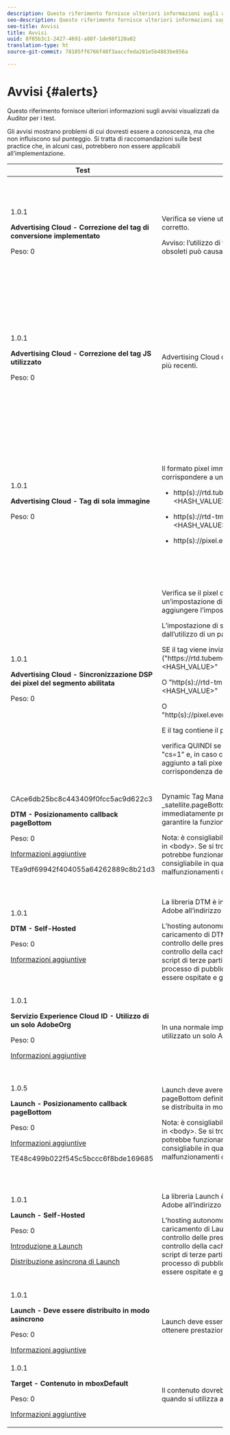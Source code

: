 ```yaml
---
description: Questo riferimento fornisce ulteriori informazioni sugli avvisi visualizzati da Auditor per i test.
seo-description: Questo riferimento fornisce ulteriori informazioni sugli avvisi visualizzati da Auditor per i test.
seo-title: Avvisi
title: Avvisi
uuid: 8f05b3c1-2427-4691-a88f-1de98f120a02
translation-type: ht
source-git-commit: 78105ff6766f48f3aaccfeda281e5b4883be856a

---
```



# Avvisi {#alerts}

Questo riferimento fornisce ulteriori informazioni sugli avvisi visualizzati da Auditor per i test.

Gli avvisi mostrano problemi di cui dovresti essere a conoscenza, ma che non influiscono sul punteggio. Si tratta di raccomandazioni sulle best practice che, in alcuni casi, potrebbero non essere applicabili all’implementazione.

<table id="table_031432C9BB804A6F90E7FF572739E169"> 
 <thead> 
  <tr> 
   <th colname="col1" class="entry"> Test </th> 
   <th colname="col2" class="entry"> Criteri </th> 
   <th colname="col3" class="entry"> Consiglio </th> 
  </tr>
 </thead>
 <tbody> 
  <tr> 
   <td colname="col1"> 
    <draft-comment>
      1.0.1 
    </draft-comment> <p><b>Advertising Cloud - Correzione del tag di conversione implementato</b> </p> <p>Peso: 0 </p> </td> 
   <td colname="col2"> <p>Verifica se viene utilizzato il tag di conversione corretto. </p> <p> <p>Avviso: l’utilizzo di tag di conversione TubeMogul obsoleti può causare la perdita di dati. </p> </p> </td> 
   <td colname="col3"> <p>Aggiorna i pixel di conversione ai nuovi tag di conversione di sola immagine di Advertising Cloud. </p> <p>Questa operazione può essere realizzata con la massima facilità con l’estensione Advertising Cloud Launch. </p> </td> 
  </tr> 
  <tr> 
   <td colname="col1"> 
    <draft-comment>
      1.0.1 
    </draft-comment> <p><b>Advertising Cloud - Correzione del tag JS utilizzato</b> </p> <p>Peso: 0 </p> </td> 
   <td colname="col2"> <p>Advertising Cloud dovrebbe utilizzare i tag JavaScript più recenti. </p> </td> 
   <td colname="col3"> <p>Aggiorna JavaScript di Advertising Cloud alla versione più recente. L’utilizzo di versioni JavaScript obsolete può comportare la perdita di funzionalità. </p> <p>Questo può essere ottenuto più facilmente tramite l’utilizzo dell’estensione Advertising Cloud Launch. </p> </td> 
  </tr> 
  <tr> 
   <td colname="col1"> 
    <draft-comment>
      1.0.1 
    </draft-comment> <p><b>Advertising Cloud - Tag di sola immagine</b> </p> <p>Peso: 0 </p> </td> 
   <td colname="col2"> <p>Il formato pixel immagine di Advertising Cloud deve corrispondere a uno dei seguenti formati consigliati: </p> <p> 
     <ul id="ul_D85BE9C8A8654DE890E1A814E3573D86"> 
      <li id="li_E2AEDD76AC7044E8AD6AE8375858D198"> <p><span class="codeph">http(s)://rtd.tubemogul.com/upi/?sid=&lt;HASH_VALUE&gt;</span> </p> </li> 
      <li id="li_1EEFA03516BF445294B5EC5DED891758"> <p><span class="codeph">http(s)://rtd-tm.everesttech.net/upi/?sid=&lt;HASH_VALUE&gt;</span> </p> </li> 
      <li id="li_F72206B142214217BDD34356D2F3D8AD"> <p><span class="codeph">http(s)://pixel.everesttech.net/px2/&lt;NUMERIC_ID&gt;?</span> </p> </li> 
     </ul> </p> </td> 
   <td colname="col3"> <p>Aggiorna i pixel di Advertising Cloud ai nuovi tag di sola immagine di Advertising Cloud, in modo da poter sfruttare appieno la funzionalità di Advertising Cloud. </p> <p>Questa operazione può essere realizzata con la massima facilità con l’estensione Advertising Cloud Launch. </p> </td> 
  </tr> 
  <tr> 
   <td colname="col1"> 
    <draft-comment>
      1.0.1 
    </draft-comment> <p><b>Advertising Cloud - Sincronizzazione DSP dei pixel del segmento abilitata</b> </p> <p>Peso: 0 </p> </td> 
   <td colname="col2"> <p>Verifica se il pixel del segmento TubeMogul contiene un’impostazione di sincronizzazione DSP e consiglia di aggiungere l’impostazione al pixel. </p> <p>L’impostazione di sincronizzazione DSP è determinata dall’utilizzo di un parametro di stringa di query, così </p> <p>SE il tag viene inviato a<span class="codeph"> ("https://rtd.tubemogul.com/upi/?sid=&lt;HASH_VALUE&gt;"</span> </p> <p> O <span class="codeph"> "http(s)://rtd-tm.everesttech.net/upi/?sid=&lt;HASH_VALUE&gt;"</span> </p> <p> O <span class="codeph"> "http(s)://pixel.everesttech.net/px2/&lt;NUMERIC_ID&gt;?"</span> </p> <p>E il tag contiene il parametro URL <span class="codeph"> "sid=")</span> </p> <p>verifica QUINDI se esiste il parametro URL <span class="codeph"> "cs=0"</span> o<span class="codeph"> "cs=1"</span> e, in caso contrario, consiglia che <span class="codeph"> "cs=1"</span> sia aggiunto a tali pixel in modo che le percentuali di corrispondenza dell’audience possano migliorare. </p> </td> 
   <td colname="col3"> <p> Aggiungi il parametro URL <span class="codeph"> "cs=1"</span> ai pixel di Advertising Cloud in modo che possa verificarsi la sincronizzazione DSP, che aumenta le percentuali di corrispondenza dell’audience. </p> <p>Questo può essere facilmente realizzato con l’estensione Advertising Cloud Launch. </p> </td> 
  </tr> 
  <tr> 
   <td colname="col1"> 
    <draft-comment>
      CAce6db25bc8c443409f0fcc5ac9d622c3 
    </draft-comment> <p><b>DTM - Posizionamento callback pageBottom</b> </p> <p>Peso: 0 </p> <p><a href="https://docs.adobe.com/content/help/it-IT/dtm/using/client-side/t-add-header-fooder-code.html" format="html" scope="external"> Informazioni aggiuntive</a> </p> 
    <draft-comment>
      TEa9df69942f404055a64262889c8b21d3 
    </draft-comment> </td> 
   <td colname="col2"> <p>Dynamic Tag Management (DTM) richiede la funzione <span class="codeph"> _satellite.pageBottom()</span>. Aggiungi lo script in linea immediatamente prima del tag <span class="codeph"> &lt;/body&gt;</span> di chiusura per garantire la funzionalità DTM corretta. </p> <p> <p>Nota: è consigliabile che il tag sia l’<i>ultimo</i> tag presente in <span class="codeph"> &lt;body&gt;</span>. Se si trova all’interno del tag <span class="codeph"> &lt;body&gt;</span>, potrebbe funzionare, ma non è ugualmente consigliabile in quanto potrebbe generare malfunzionamenti o risultati indesiderati. </p> </p> </td> 
   <td colname="col3"> <p>Aggiungi lo script in linea immediatamente prima del tag <span class="codeph"> &lt;/body&gt;</span> di chiusura per garantire la funzionalità DTM corretta. </p> </td> 
  </tr> 
  <tr> 
   <td colname="col1"> 
    <draft-comment>
      1.0.1 
    </draft-comment> <p><b>DTM - Self-Hosted</b> </p> <p>Peso: 0 </p> <p><a href="https://docs.adobe.com/content/help/it-IT/dtm/using/client-side/client-side-information.html" format="html" scope="external"> Informazioni aggiuntive</a> </p> </td> 
   <td colname="col2"> <p> La libreria DTM è in hosting sull’istanza Akamai di Adobe all’indirizzo <span class="filepath"> assets.adobedtm.com</span>. </p> <p> L’hosting autonomo è l’approccio consigliato per il caricamento di DTM in quanto fornisce un maggiore controllo delle prestazioni del sito web attraverso il controllo della cache, riducendo le dipendenze degli script di terze parti e un maggiore controllo del processo di pubblicazione. Le librerie DTM possono essere ospitate e gestite tramite l’hosting web o CDN. </p> </td> 
   <td colname="col3"> <p>L’hosting autonomo è l’approccio consigliato per caricare DTM su una pagina. Sebbene l’hosting di DTM tramite la rete CDN Akamai funzioni nella maggior parte dei casi, l’hosting autonomo migliora le prestazioni della pagina. </p> </td> 
  </tr> 
  <tr> 
   <td colname="col1"> 
    <draft-comment>
      1.0.1 
    </draft-comment> <p><b> Servizio Experience Cloud ID - Utilizzo di un solo AdobeOrg</b> </p> <p>Peso: 0 </p> <p><a href="https://docs.adobe.com/content/help/it-IT/id-service/using/intro/id-request.html" format="html" scope="external"> Informazioni aggiuntive</a> </p> </td> 
   <td colname="col2"> <p>In una normale implementazione MCID, deve essere utilizzato un solo AdobeOrg. </p> </td> 
   <td colname="col3"> <p>Verifica l’esistenza di più ID AdobeOrg per questa implementazione. </p> </td> 
  </tr> 
  <tr> 
   <td colname="col1"> 
    <draft-comment>
      1.0.5 
    </draft-comment> <p><b>Launch - Posizionamento callback pageBottom</b> </p> <p>Peso: 0 </p> <p><a href="https://docs.adobe.com/content/help/it-IT/launch/using/intro/get-started/quick-start.html" format="https" scope="external"> Informazioni aggiuntive</a> </p> 
    <draft-comment>
      TE48c499b022f545c5bccc6f8bde169685 
    </draft-comment> </td> 
   <td colname="col2"> <p>Launch deve avere una funzione di callback di <span class="codeph"> pageBottom </span>definita per ultima nel corpo della pagina, se distribuita in modo sincrono. </p> <p> <p>Nota: è consigliabile che il tag sia l’<i>ultimo</i> tag presente in <span class="codeph"> &lt;body&gt;</span>. Se si trova all’interno del tag <span class="codeph"> &lt;body&gt;</span>, potrebbe funzionare, ma non è ugualmente consigliabile in quanto potrebbe generare malfunzionamenti o risultati indesiderati. </p> </p> </td> 
   <td colname="col3"> <p>Launch richiede la funzione <span class="codeph"> _satellite.pageBottom()</span> per le distribuzioni sincrone. Aggiungi lo script in linea immediatamente prima del tag <span class="codeph"> &lt;/body&gt;</span> di chiusura per garantire la funzionalità Launch corretta. </p> </td> 
  </tr> 
  <tr> 
   <td colname="col1"> 
    <draft-comment>
      1.0.1 
    </draft-comment> <p><b>Launch - Self-Hosted</b> </p> <p>Peso: 0 </p> <p><a href="https://docs.adobe.com/content/help/it-IT/launch/using/intro/get-started/quick-start.html" format="https" scope="external"> Introduzione a Launch</a> </p> <p><a href="https://docs.adobe.com/content/help/it-IT/launch/using/reference/client-side-info/asynchronous-deployment.html" format="https" scope="external"> Distribuzione asincrona di Launch</a> </p> </td> 
   <td colname="col2"> <p>La libreria Launch è ospitata nell’istanza Akamai di Adobe all’indirizzo <span class="filepath"> assets.adobedtm.com</span>. </p> <p>L’hosting autonomo è l’approccio consigliato per il caricamento di Launch in quanto fornisce un maggiore controllo delle prestazioni del sito web attraverso il controllo della cache, riducendo le dipendenze degli script di terze parti e un maggiore controllo del processo di pubblicazione. Le librerie Launch possono essere ospitate e gestite tramite l’hosting web o CDN. </p> </td> 
   <td colname="col3"> <p>Sebbene l’hosting di Launch tramite la rete CDN di Akamai funzioni nella maggior parte dei casi, si consiglia di implementare l’hosting autonomo come primo passo per migliorare le prestazioni della pagina. </p> </td> 
  </tr> 
  <tr> 
   <td colname="col1"> 
    <draft-comment>
      1.0.1 
    </draft-comment> <p><b>Launch - Deve essere distribuito in modo asincrono</b> </p> <p>Peso: 0 </p> <p><a href="https://docs.adobe.com/content/help/it-IT/launch/using/intro/get-started/quick-start.html" format="https" scope="external"> Informazioni aggiuntive</a> </p> </td> 
   <td colname="col2"> <p>Launch deve essere distribuito in modo asincrono per ottenere prestazioni ottimali. </p> </td> 
   <td colname="col3"> <p>Includi il parametro asincrono nello script in linea per garantire la funzionalità di distribuzione asincrona di Launch </p> </td> 
  </tr> 
  <tr> 
   <td colname="col1"> 
    <draft-comment>
      1.0.1 
    </draft-comment> <p><b> Target - Contenuto in mboxDefault</b> </p> <p>Peso: 0 </p> <p><a href="https://docs.adobe.com/content/help/it-IT/target/using/implement-target/implementing-target.html" format="html" scope="external"> Informazioni aggiuntive</a> </p> </td> 
   <td colname="col2"> <p> Il contenuto dovrebbe essere presente in mboxDefault quando si utilizza at.js. </p> </td> 
   <td colname="col3"> <p>Verifica che il contenuto sia disponibile. </p> </td> 
  </tr> 
 </tbody> 
</table>


